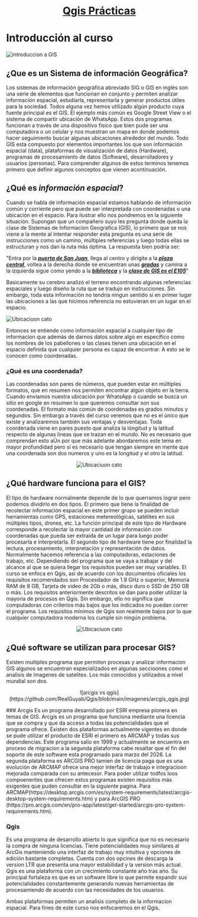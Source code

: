# <p align="center"><ins>Qgis Prácticas<ins></p>

# Introducción al curso

![introduccion a GIS](https://github.com/RealGuyab/Qgis/blob/main/imagenes/geographic-information-system-vector.jpg)

## ¿Que es un Sistema de información Geográfica?
Los sistemas de información geográfica abreviado SIG o GIS en inglés son una serie de elementos que funcionan en conjunto y permiten analizar información espacial, estudiarla, representarla y generar productos útiles para la sociedad. Todos alguna vez hemos utilizado algún producto cuya fuente principal es el GIS. El ejemplo más común es Google Street View o el sistema de compartir ubicación de WhatsApp. Estos dos programas funcionan a través de una dispositivo fisico que bien pude ser una computadora o un celular y nos muestran un mapa en donde podemos hacer seguimiento buscar algunas ubicaciones alrededor del mundo. Todo GIS esta compuesto por elementos importantes los que son información espacial (data), plataformas de visualización de datos (Hardware), programas de procesamiento de datos (Software), desarrolladores y usuarios (personas). Para comprender algunos de estos terminos tenemos primero que definir algunos conceptos que vienen acontinuación.


## ¿Qué es ***información espacial***?

Cuando se habla de información espacial estamos hablando de información común y corriente pero que puede ser interpretada con coordenadas o una ubicación en el espacio. Para ilustrar ello nos pondremos en la siguiente situación. 
Supongan que un compañero suyo les pregunta donde queda la clase de Sistemas de Informacion Geografica (GIS), lo primero que se nos viene a la mente al intentar responder esta pregunta es una serie de instrucciones como un camino, múltiples referencias y luego todas ellas se estructuran y nos dan la ruta más óptima. La respuesta bien podria ser: 

"Entra por la ***<ins>puerta de San Juan<ins>***, llega al centro y dirígite a la ***<ins>plaza central<ins>***, voltea a la derecha donde se encuentran unas ***<ins>gradas<ins>*** y camina a la izquierda sigue como yendo a la ***<ins>biblioteca<ins>*** y la ***<ins>clase de GIS es el E105<ins>***" 

Basicamente su cerebro analizó el terreno encontrando algunas referencias espaciales y luego diseño la ruta que se tradujo en instrucciones. Sin embargo, toda esta información no tendria ningun sentido si en primer lugar las ubicaciones a las que hicimos referencia no estuvieran en un lugar en el espacio.

![Ubicaciuon cato](https://github.com/RealGuyab/Qgis/blob/main/imagenes/ubicacion_cato.png)

Entonces se entiende como información espacial a cualquier tipo de informacion que además de darnos datos sobre algo en especifico como los nombres de los pabellones o las clases tienen una ubicación en el espacio definida que cualquier persona es capaz de encontrar. A esto se le conocen como coordenadas.

### ¿Qué es una coordenada?

Las coordenadas son pares de números, que pueden estar en múltiples formatos, que en resumen nos permiten encontrar algún objeto en la tierra. Cuando enviamos nuestra ubicación por WhatsApp o cuando se busca un sitio en google en resumen lo que queremos consultar son sus coordenadas. 
El formato más común de coordenadas es grados minutos y segundos. Sin embargo a través del curso veremos que no es el único que existe y analizaremos también sus ventajas y desventajas.
Toda coordenada viene en pares puesto que analiza la lóngitud y la latitud respecto de algunas lineas que se trazan en el mundo. No es necesario que comprendan esto aÚn por que más adelante abordaremos este tema en mayor profundidad pero si es necesario que tengan siempre en mente que una coordenada son dos numeros y uno es la longitud y el otro la latitud.

<p align="center">
  <img src="https://github.com/RealGuyab/Qgis/blob/main/imagenes/coordenadas.png" alt="Ubicaciuon cato">
</p>

## ¿Qué hardware funciona para el GIS?

El tipo de hardware normalmente depende de lo que querramos lograr pero podemos dividirlo en dos tipos. El primero que tiene la finalidad de recolectar información espacial en este primer grupo se pueden incluir herramientas como GPS, estaciones metereológicas, satélites en sus múltiples tipos, drones, etc. La función principal de este tipo de Hardware corresponde a recolectar la mayor cantidad de información con coordenadas que pueda ser extraida de un lugar para luego poder procesarla e interpretarla.
El segundo tipo de hardware tiene por finalidad la lectura, procesamiento, interpretación y representación de datos. Normalmente hacemos referencia a las computadoras, estaciones de trabajo, etc. Dependiendo del programa que se vaya a trabajar y del alcance al que se quiera llegar los requisitos pueden ser muy variables. El curso se enfoca en Qgis, asi de acuerdo con los documentos oficiales los requisitos recomendados son Procesdador de 1.9 GHz o superior, Memoria RAM de 8 GB, Tarjeta de video de 2Gb o más, disco duro o SSD de 250 GB o más.
Los requisitos anteriormente descritos se dan para poder utilizar la mayoria de procesos en Qgis. Sin embargo, ello no significa que computadoras con criterios más bajos que los indicados no puedan correr el programa. Los requisitos mínimos de Qgis son realmente bajos por lo que cualquier computadora moderna los cumple sin ningún problema. 

<p align="center">
  <img src="https://github.com/RealGuyab/Qgis/blob/main/imagenes/programacion_vuelo.png" alt="Ubicaciuon cato">
</p>

## ¿Qué software se utilizan para procesar GIS?

Existen multiples programa que permiten procesas y analizar informacion GIS algunos se encuentran especializados en algunas seccioones como el analisis de imagenes de satelites. Los más conocidos y utilizados a nivel mundial son dos. 
<p align="center">
![arcgis vs qgis](https://github.com/RealGuyab/Qgis/blob/main/imagenes/arcgis_qgis.jpg)
</p>
### Arcgis
Es un programa desarrollado por ESRI empresa pionera en temas de GIS. Arcgis es un programa que funciona mediante una licencia que se compra y que da acceso a todas las potencialidades que el programa ofrece. Existen dos plataformas actualmente vigentes en donde se pude utilizar el producto de ESRI el primero es ARCMAP y todas sus dependencias. Este programa salio en 1999 y actualmente se encuentra en proceso de migracion a la segunda plataforma cabe resaltar que el fin del soporte de este software esta programado para marzo del 2026. 
La segunda plataforma es ARCGIS PRO tamien de licencia paga que es una evolución de ARCMAP ofrece una mejor interfaz de trabajo e integracioon mejorada comparada con su antecesor. Para poder utilizar todfos loos compoenentes que ofrecen estos programas existen requisitos más exigentes que puden consultar en la siguiente pagina. Para ARCMAP(https://desktop.arcgis.com/es/system-requirements/latest/arcgis-desktop-system-requirements.htm) y para ArcGIS PRO (https://pro.arcgis.com/en/pro-app/latest/get-started/arcgis-pro-system-requirements.htm).

### Qgis
Es una programa de desarrollo abierto lo que significa que no es necesario la compra de ninguna licencias. Tiene potencialidades muy similares al ArcGis manteniendo una interfaz de trabajo muy intuitiva y opciones de edición bastante completas. Cuenta con dos opcines de descarga la version LTR que presenta una mayor estabilidad y la version más actual. Qgis es una plataforma con un crecimiento constante año tras año. Su principal fortaleza es que es un software libre lo que permite expandir sus potencialidades constantemente generando nuevas herramientas de procesamiendo de acuerdo con las necesidades de los usuarios. 

Ambas plataformas permiten un analisis completo de la informacion espacial. Para fines de este curso nos enfocaremos en el Qgis. 









